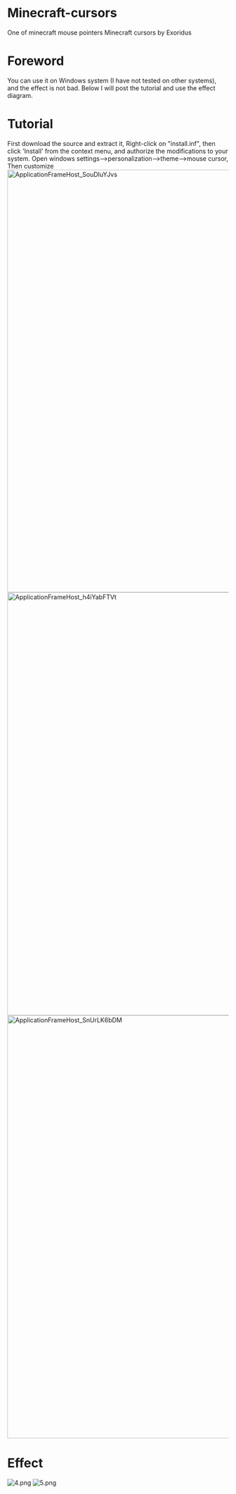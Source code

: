 # Minecraft-cursors
One of minecraft mouse pointers
Minecraft cursors by Exoridus
# Foreword
You can use it on Windows system (I have not tested on other systems), and the effect is not bad. Below I will post the tutorial and use the effect diagram.
# Tutorial
First download the source and extract it, 
Right-click on "install.inf", then click 'Install' from the context menu, and authorize the modifications to your system.
Open windows settings-->personalization-->theme-->mouse cursor,
Then customize
<img width="959" alt="ApplicationFrameHost_SouDIuYJvs" src="https://user-images.githubusercontent.com/35333722/96735977-6be6cf80-13bc-11eb-9961-ffdd328dd1b2.png">
<img width="960" alt="ApplicationFrameHost_h4iYabFTVt" src="https://user-images.githubusercontent.com/35333722/96736980-735aa880-13bd-11eb-8338-970bbef10e98.png">
<img width="960" alt="ApplicationFrameHost_SnUrLK6bDM" src="https://user-images.githubusercontent.com/35333722/96737358-dcdab700-13bd-11eb-8abf-3ce1d9fd47be.png">
# Effect

![4.png](https://i.loli.net/2018/08/06/5b6835da06bda.png)
![5.png](https://i.loli.net/2018/08/06/5b6835da0a5cc.png)
